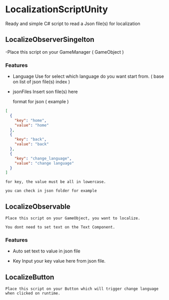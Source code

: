 # LocalizationScriptUnity
Ready and simple C# script to read a Json file(s) for localization


## LocalizeObserverSingelton

-Place this script on your GameManager ( GameObject )

### Features

- Language
	Use for select which language do you want start from. ( base on list of json file(s) index )
- jsonFiles
	Insert son file(s) here

	format for json ( example )
```json
[
  {
    "key": "home",
    "value": "home"
  },
  {
    "key": "back",
    "value": "back"
  },
  {
    "key": "change_language",
    "value": "change language"
  }
]
```
	for key, the value must be all in lowercase.

	you can check in json folder for example
	
	

## LocalizeObservable

	Place this script on your GameObject, you want to localize.

	You dont need to set text on the Text Component.

### Features

- Auto set text to value in json file

- Key
	Input your key value here from json file.

## LocalizeButton

	Place this script on your Button which will trigger change language when clicked on runtime.

